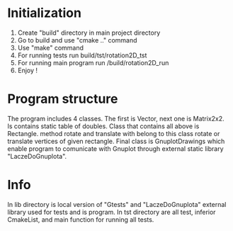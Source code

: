 # Initialization
1. Create "build" directory in main project directory
3. Go to build and use "cmake .." command
4. Use "make" command
5. For running tests run build/tst/rotation2D_tst
7. For running main program run /build/rotation2D_run 
8. Enjoy !

# Program structure
The program includes 4 classes. The first is Vector, next one is Matrix2x2.
Is contains static table of doubles. Class that contains all above is Rectangle. 
method rotate and translate with belong to this class rotate or translate vertices of given rectangle. 
Final class is GnuplotDrawings which enable program to comunicate with Gnuplot through external static
library "LaczeDoGnuplota".

# Info
In lib directory is local version of "Gtests" and "LaczeDoGnuplota" external library used for tests and is program.
In tst directory are all test, inferior CmakeList, and main function for running all tests.
